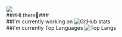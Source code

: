 <!--
**eononenoe/eononenoe** is a ✨ _special_ ✨ repository because its `README.md` (this file) appears on your GitHub profile.
-->
<img src="https://capsule-render.vercel.app/api?type=waving&color=auto&height=300&section=header&text=eononenoe%20&fontSize=90" /><br/>
###Hi there👋###<br/>
##I'm currently working on
![GitHub stats](https://github-readme-stats.vercel.app/api?username=eononenoe&show_icons=true&theme=dracula)<br/>
##i'm currently Top Languages
![Top Langs](https://github-readme-stats.vercel.app/api/top-langs/?username=eononenoe&layout=compact&theme=dracula)<br/>
